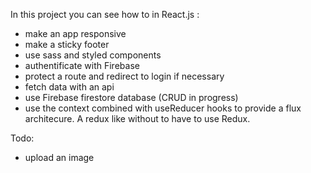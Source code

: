 In this project you can see how to in React.js :

- make an app responsive
- make a sticky footer
- use sass and styled components
- authentificate with Firebase
- protect a route and redirect to login if necessary
- fetch data with an api
- use Firebase firestore database (CRUD in progress)
- use the context combined with useReducer hooks to provide a flux architecure. A redux like without to have to use Redux.

Todo:

- upload an image
